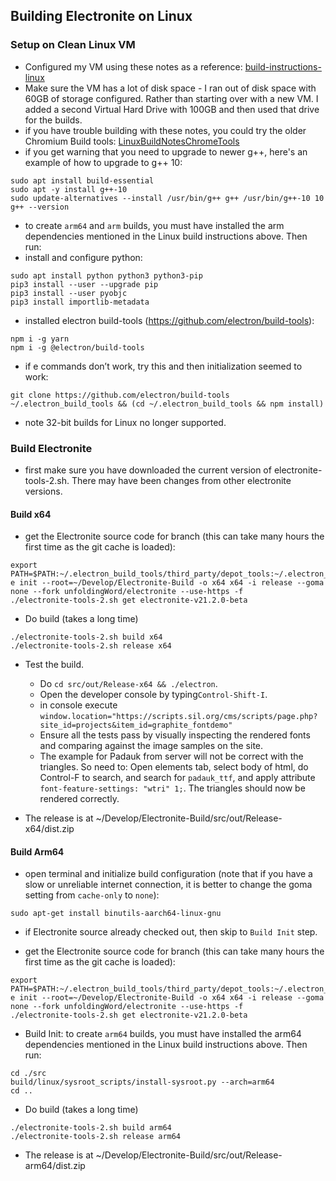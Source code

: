 ## Building Electronite on Linux
### Setup on Clean Linux VM
- Configured my VM using these notes as a reference: [build-instructions-linux](../build-instructions-linux.md)
- Make sure the VM has a lot of disk space - I ran out of disk space with 60GB of storage configured.  Rather than starting over with a new VM.  I added a second Virtual Hard Drive with 100GB and then used that drive for the builds.
- if you have trouble building with these notes, you could try the older Chromium Build tools: [LinuxBuildNotesChromeTools](LinuxBuildNotesChromeTools.md)
- if you get warning that you need to upgrade to newer g++, here's an example of how to upgrade to g++ 10:
```
sudo apt install build-essential
sudo apt -y install g++-10
sudo update-alternatives --install /usr/bin/g++ g++ /usr/bin/g++-10 10
g++ --version
```
- to create `arm64` and `arm` builds, you must have installed the arm dependencies mentioned in the Linux build instructions above.  Then run:
- install and configure python:
```
sudo apt install python python3 python3-pip
pip3 install --user --upgrade pip
pip3 install --user pyobjc
pip3 install importlib-metadata
```

- installed electron build-tools (https://github.com/electron/build-tools):
```
npm i -g yarn
npm i -g @electron/build-tools
```

- if e commands don’t work, try this and then initialization seemed to work:
```
git clone https://github.com/electron/build-tools ~/.electron_build_tools && (cd ~/.electron_build_tools && npm install)
``` 

- note 32-bit builds for Linux no longer supported.


### Build Electronite
- first make sure you have downloaded the current version of electronite-tools-2.sh.  There may have been changes from other electronite versions.

#### Build x64
- get the Electronite source code for branch (this can take many hours the first time as the git cache is loaded):
```
export PATH=$PATH:~/.electron_build_tools/third_party/depot_tools:~/.electron_build_tools/src
e init --root=~/Develop/Electronite-Build -o x64 x64 -i release --goma none --fork unfoldingWord/electronite --use-https -f
./electronite-tools-2.sh get electronite-v21.2.0-beta
```

- Do build (takes a long time)
```
./electronite-tools-2.sh build x64
./electronite-tools-2.sh release x64
```

- Test the build.
    - Do `cd src/out/Release-x64 && ./electron`.
    - Open the developer console by typing`Control-Shift-I`.
    - in console execute `window.location="https://scripts.sil.org/cms/scripts/page.php?site_id=projects&item_id=graphite_fontdemo"`
    - Ensure all the tests pass by visually inspecting the rendered fonts and comparing against the image samples on the site.
    - The example for Padauk from server will not be correct with the triangles.  So need to:
      Open elements tab, select body of html, do Control-F to search, and search for `padauk_ttf`, and apply attribute `font-feature-settings: "wtri" 1;`.  The triangles should now be rendered correctly.

- The release is at ~/Develop/Electronite-Build/src/out/Release-x64/dist.zip

#### Build Arm64
- open terminal and initialize build configuration (note that if you have a slow or unreliable internet connection, it is better to change the goma setting from `cache-only` to `none`):
```
sudo apt-get install binutils-aarch64-linux-gnu
```

- if Electronite source already checked out, then skip to `Build Init` step.

- get the Electronite source code for branch (this can take many hours the first time as the git cache is loaded):
```
export PATH=$PATH:~/.electron_build_tools/third_party/depot_tools:~/.electron_build_tools/src
e init --root=~/Develop/Electronite-Build -o x64 x64 -i release --goma none --fork unfoldingWord/electronite --use-https -f
./electronite-tools-2.sh get electronite-v21.2.0-beta
```

- Build Init: to create `arm64` builds, you must have installed the arm64 dependencies mentioned in the Linux build instructions above.  Then run:
```
cd ./src
build/linux/sysroot_scripts/install-sysroot.py --arch=arm64
cd ..
```

- Do build (takes a long time)
```
./electronite-tools-2.sh build arm64
./electronite-tools-2.sh release arm64
```

- The release is at ~/Develop/Electronite-Build/src/out/Release-arm64/dist.zip

